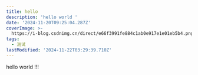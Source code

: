 ```yaml
---
title: hello
description: 'hello world '
date: '2024-11-20T09:25:04.287Z'
coverImage: >-
  https://i-blog.csdnimg.cn/direct/e66f3991fe884c1ab0e917e1e01eb5b4.png#pic_center
tags:
  - 测试
lastModified: '2024-11-22T03:29:39.710Z'
---
```

hello world !!!
